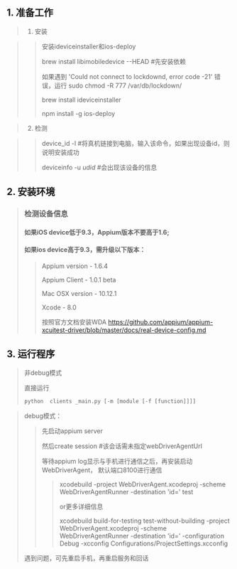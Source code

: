 ## 1. 准备工作

> 1. 安装

>> 安装ideviceinstaller和ios-deploy
>>
>> brew install libimobiledevice --HEAD  #先安装依赖
>> 
>> 如果遇到  'Could not connect to lockdownd, error code -21' 错误，运行
>> sudo chmod -R 777 /var/db/lockdown/
>> 
>> brew install ideviceinstaller
>> 
>> npm install -g ios-deploy

>2. 检测

>> device_id -l #将真机链接到电脑，输入该命令，如果出现设备id，则说明安装成功
>>
>> deviceinfo -u _udid_ #会出现该设备的信息

## 2. 安装环境
> ### 检测设备信息
> #### 如果iOS device低于9.3，Appium版本不要高于1.6;
>
> #### 如果ios device高于9.3，需升级以下版本：
>
>> Appium version - 1.6.4
>>
>> Appium Client - 1.0.1 beta
>>
>> Mac OSX version - 10.12.1
>>
>> Xcode - 8.0
>>
>> 按照官方文档安装WDA https://github.com/appium/appium-xcuitest-driver/blob/master/docs/real-device-config.md
>>

## 3. 运行程序
> 非debug模式
>
> 直接运行  
>  ```python
>  python  clients _main.py [-m [module [-f [function]]]] 
>  ```
 
> debug模式：
>>
>>先启动appium server
>>
>>然后create session #该会话需未指定webDriverAgentUrl
>>
>>等待appium log显示与手机进行通信之后，再安装启动WebDriverAgent， 默认端口8100进行通信
>>>
>>>xcodebuild -project WebDriverAgent.xcodeproj -scheme WebDriverAgentRunner -destination 'id=<udid>' test
>>>
>>>or更多详细信息
>>>
>>>xcodebuild build-for-testing test-without-building -project WebDriverAgent.xcodeproj -scheme WebDriverAgentRunner -destination 'id=<udid>' -configuration Debug -xcconfig Configurations/ProjectSettings.xcconfig
>
>遇到问题，可先重启手机，再重启服务和回话

